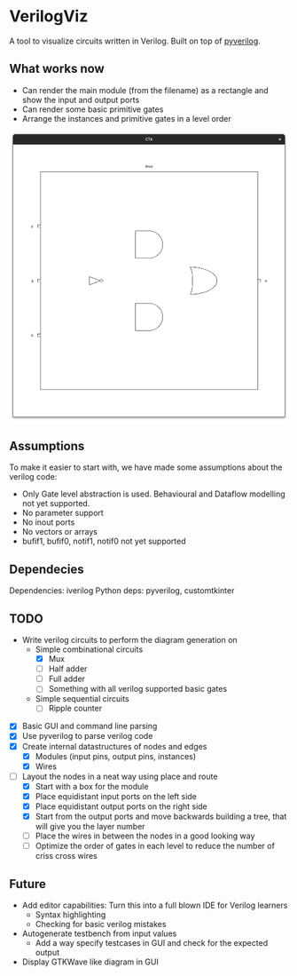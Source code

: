 # VerilogViz

A tool to visualize circuits written in Verilog. Built on top of [pyverilog](https://github.com/PyHDI/Pyverilog).

## What works now
- Can render the main module (from the filename) as a rectangle and show the input and output ports
- Can render some basic primitive gates
- Arrange the instances and primitive gates in a level order

![Gates](tests/mux.png)

## Assumptions
To make it easier to start with, we have made some assumptions about the verilog code:
- Only Gate level abstraction is used. Behavioural and Dataflow modelling not yet supported.
- No parameter support
- No inout ports
- No vectors or arrays
- bufif1, bufif0, notif1, notif0 not yet supported

## Dependecies
Dependencies: iverilog
Python deps: pyverilog, customtkinter

## TODO
- Write verilog circuits to perform the diagram generation on
  - Simple combinational circuits
      - [X] Mux
      - [ ] Half adder
      - [ ] Full adder
      - [ ] Something with all verilog supported basic gates
  - Simple sequential circuits
      - [ ] Ripple counter
- [X] Basic GUI and command line parsing
- [X] Use pyverilog to parse verilog code
- [X] Create internal datastructures of nodes and edges
  - [X] Modules (input pins, output pins, instances)
  - [X] Wires
- [ ] Layout the nodes in a neat way using place and route
  - [X] Start with a box for the module
  - [X] Place equidistant input ports on the left side
  - [X] Place equidistant output ports on the right side
  - [X] Start from the output ports and move backwards building a tree, that will give you the layer number
  - [ ] Place the wires in between the nodes in a good looking way
  - [ ] Optimize the order of gates in each level to reduce the number of criss cross wires

## Future
- Add editor capabilities: Turn this into a full blown IDE for Verilog learners
    - Syntax highlighting
    - Checking for basic verilog mistakes
- Autogenerate testbench from input values
    - Add a way specify testcases in GUI and check for the expected output
- Display GTKWave like diagram in GUI

